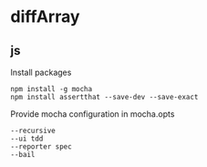 # diffArray

## js
Install packages
```
npm install -g mocha
npm install assertthat --save-dev --save-exact
```
Provide mocha configuration in mocha.opts
```
--recursive
--ui tdd
--reporter spec
--bail
```
